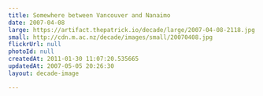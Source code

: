 ```yaml
---
title: Somewhere between Vancouver and Nanaimo
date: 2007-04-08
large: https://artifact.thepatrick.io/decade/large/2007-04-08-2118.jpg
small: http://cdn.m.ac.nz/decade/images/small/20070408.jpg
flickrUrl: null
photoId: null
createdAt: 2011-01-30 11:07:20.535665
updatedAt: 2007-05-05 20:26:30
layout: decade-image

---
```


